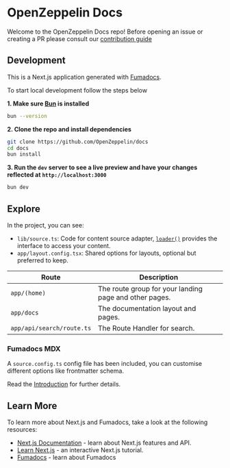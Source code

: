 # OpenZeppelin Docs

Welcome to the OpenZeppelin Docs repo! Before opening an issue or creating a PR please consult our [contribution guide](CONTRIBUTING.md)

## Development

This is a Next.js application generated with
[Fumadocs](https://github.com/fuma-nama/fumadocs).

To start local development follow the steps below

**1. Make sure [Bun](https://bun.sh) is installed**

```bash
bun --version
```

**2. Clone the repo and install dependencies**

```bash
git clone https://github.com/OpenZeppelin/docs
cd docs
bun install
```

**3. Run the `dev` server to see a live preview and have your changes reflected at `http://localhost:3000`**

```bash
bun dev
```


## Explore

In the project, you can see:

- `lib/source.ts`: Code for content source adapter, [`loader()`](https://fumadocs.dev/docs/headless/source-api) provides the interface to access your content.
- `app/layout.config.tsx`: Shared options for layouts, optional but preferred to keep.

| Route                     | Description                                            |
| ------------------------- | ------------------------------------------------------ |
| `app/(home)`              | The route group for your landing page and other pages. |
| `app/docs`                | The documentation layout and pages.                    |
| `app/api/search/route.ts` | The Route Handler for search.                          |

### Fumadocs MDX

A `source.config.ts` config file has been included, you can customise different options like frontmatter schema.

Read the [Introduction](https://fumadocs.dev/docs/mdx) for further details.

## Learn More

To learn more about Next.js and Fumadocs, take a look at the following
resources:

- [Next.js Documentation](https://nextjs.org/docs) - learn about Next.js
  features and API.
- [Learn Next.js](https://nextjs.org/learn) - an interactive Next.js tutorial.
- [Fumadocs](https://fumadocs.vercel.app) - learn about Fumadocs
